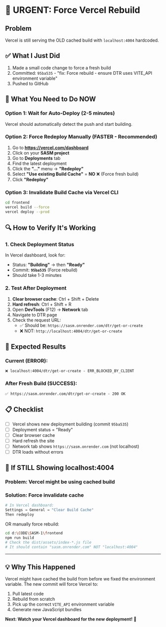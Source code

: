 # 🚨 URGENT: Force Vercel Rebuild

## Problem

Vercel is still serving the OLD cached build with `localhost:4004` hardcoded.

## ✅ What I Just Did

1. Made a small code change to force a fresh build
2. Committed: `95ba535` - "fix: Force rebuild - ensure DTR uses VITE_API environment variable"
3. Pushed to GitHub

## 🎯 What You Need to Do NOW

### Option 1: Wait for Auto-Deploy (2-5 minutes)

Vercel should automatically detect the push and start building.

### Option 2: Force Redeploy Manually (FASTER - Recommended)

1. Go to **https://vercel.com/dashboard**
2. Click on your **SASM project**
3. Go to **Deployments** tab
4. Find the latest deployment
5. Click the **"..."** menu → **"Redeploy"**
6. Select **"Use existing Build Cache"** = **NO** ❌ (Force fresh build)
7. Click **"Redeploy"**

### Option 3: Invalidate Build Cache via Vercel CLI

```bash
cd frontend
vercel build --force
vercel deploy --prod
```

## 🔍 How to Verify It's Working

### 1. Check Deployment Status

In Vercel dashboard, look for:

- Status: **"Building"** → then **"Ready"**
- Commit: **`95ba535`** (Force rebuild)
- Should take 1-3 minutes

### 2. Test After Deployment

1. **Clear browser cache**: Ctrl + Shift + Delete
2. **Hard refresh**: Ctrl + Shift + R
3. Open **DevTools** (F12) → **Network** tab
4. Navigate to DTR page
5. Check the request URL:
   - ✅ Should be: `https://sasm.onrender.com/dtr/get-or-create`
   - ❌ NOT: `http://localhost:4004/dtr/get-or-create`

## 🎯 Expected Results

### Current (ERROR):

```
❌ localhost:4004/dtr/get-or-create - ERR_BLOCKED_BY_CLIENT
```

### After Fresh Build (SUCCESS):

```
✅ https://sasm.onrender.com/dtr/get-or-create - 200 OK
```

## 📋 Checklist

- [ ] Vercel shows new deployment building (commit `95ba535`)
- [ ] Deployment status = "Ready"
- [ ] Clear browser cache
- [ ] Hard refresh the site
- [ ] Network tab shows `https://sasm.onrender.com` (not localhost)
- [ ] DTR loads without errors

## 🚨 If STILL Showing localhost:4004

### Problem: Vercel might be using cached build

### Solution: Force invalidate cache

```bash
# In Vercel dashboard:
Settings → General → "Clear Build Cache"
Then redeploy
```

OR manually force rebuild:

```bash
cd d:\CODE\SASM-1\frontend
npm run build
# Check the dist/assets/index-*.js file
# It should contain "sasm.onrender.com" NOT "localhost:4004"
```

---

## 💡 Why This Happened

Vercel might have cached the build from before we fixed the environment variable. The new commit will force Vercel to:

1. Pull latest code
2. Rebuild from scratch
3. Pick up the correct `VITE_API` environment variable
4. Generate new JavaScript bundles

**Next: Watch your Vercel dashboard for the new deployment!** 🚀
